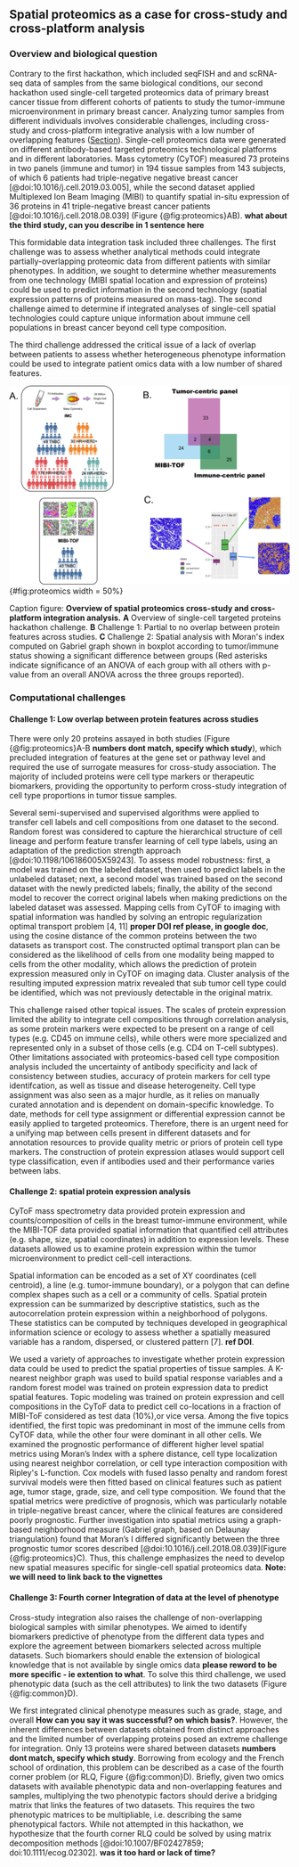## Spatial proteomics as a case for cross-study and cross-platform analysis

### Overview and biological question

Contrary to the first hackathon, which included seqFISH and and scRNA-seq data of samples from the same biological conditions, our second hackathon used single-cell targeted proteomics data of primary breast cancer tissue from different cohorts of patients to study the tumor-immune microenvironment in primary breast cancer. Analyzing tumor samples from different individuals involves considerable challenges, including cross-study and cross-platform integrative analysis with a low number of overlapping features ([Section](./40.common-challenges.md)). Single-cell proteomics data were generated on different antibody-based targeted proteomics technological platforms and in different laboratories. Mass cytometry (CyTOF) measured 73 proteins in two panels (immune and tumor) in 194 tissue samples from 143 subjects, of which 6 patients had triple-negative negative breast cancer [@doi:10.1016/j.cell.2019.03.005], while the second dataset applied Multiplexed Ion Beam Imaging (MIBI) to quantify spatial in-situ expression of 36 proteins in 41 triple-negative breast cancer patients [@doi:10.1016/j.cell.2018.08.039] (Figure {@fig:proteomics}AB). **what about the third study, can you describe in 1 sentence here**

<!-- Whilst this is a formidable data integration challenge, it reflects the bioinformatics analysis of clinical teams who wish to compare and investigate data collected on different measurement platforms and cohorts of cancer patients. -->
This formidable data integration task included three challenges. The first challenge was to assess whether analytical methods could integrate partially-overlapping proteomic data from different patients with similar phenotypes. In addition, we sought to determine whether measurements from one technology (MIBI spatial location and expression of proteins) could be used to predict information in the second technology (spatial expression patterns of proteins measured on mass-tag). The second challenge aimed to determine if integrated analyses of single-cell spatial technologies could capture unique information about immune cell populations in breast cancer beyond cell type composition. 
<!-- Could information about the spatial location of immune cell populations in breast cancer be discovered in integrated analyses of these datasets. -->
The third challenge addressed the critical issue of a lack of overlap between patients to assess whether heterogeneous phenotype information could be used to integrate patient omics data with a low number of shared features.

![](images/scProt_mockup.png){#fig:proteomics width = 50%}

Caption figure: **Overview of spatial proteomics cross-study and cross-platform integration analysis.** 
**A** Overview of single-cell targeted proteins hackathon challenge.
**B** Challenge 1: Partial to no overlap between protein features across studies.
**C** Challenge 2: Spatial analysis with Moran's index computed on Gabriel graph shown in boxplot according to tumor/immune status showing a significant difference between groups (Red asterisks indicate significance of an ANOVA of each group with all others with p-value from an overall ANOVA across the three groups reported).
<!--(using both dummy variables and protein expression measurements) differs significantly between groups. Boxplot of Moran’s index values on tumor/immune status with examples from Keren et al. [@doi:10.1016/j.cell.2018.08.039] corresponding to each tumor category. Red asterisks indicate significance of an ANOVA of each group with all others, and the p-value from an overall ANOVA across the three groups is reported. -->

### Computational challenges

#### Challenge 1: Low overlap between protein features across studies

There were only 20 proteins assayed in both studies (Figure {@fig:proteomics}A-B **numbers dont match, specify which study**), which precluded integration of features at the gene set or pathway level and required the use of surrogate measures for cross-study association. The majority of included proteins were cell type markers or therapeutic biomarkers, providing the opportunity to perform cross-study integration of cell type proportions in tumor tissue samples.

Several semi-supervised and supervised algorithms were applied to transfer cell labels and cell compositions from one dataset to the second. Random forest was considered to capture the hierarchical structure of cell lineage and perform feature transfer learning of cell type labels, using an adaptation of the prediction strength approach [@doi:10.1198/106186005X59243]. To assess model robustness: first, a model was trained on the labeled dataset, then used to predict labels in the unlabeled dataset; next, a second model was trained based on the second dataset with the newly predicted labels; finally, the ability of the second model to recover the correct original labels when making predictions on the labeled dataset was assessed. Mapping cells from CyTOF to imaging with spatial information was handled by solving an entropic regularization optimal transport problem [4, 11] **proper DOI ref please, in google doc**, using the cosine distance of the common proteins between the two datasets as transport cost. The constructed optimal transport plan can be considered as the likelihood of cells from one modality being mapped to cells from the other modality, which allows the prediction of protein expression measured only in CyTOF on imaging data. Cluster analysis of the resulting imputed expression matrix revealed that sub tumor cell type could be identified, which was not previously detectable in the original matrix.

This challenge raised other topical issues. The scales of protein expression limited the ability to integrate cell compositions through correlation analysis, as some protein markers were expected to be present on a range of cell types (e.g. CD45 on immune cells), while others were more specialized and represented only in a subset of those cells (e.g. CD4 on T-cell subtypes). Other limitations associated with proteomics-based cell type composition analysis included the uncertainty of antibody specificity and lack of consistency between studies, accuracy of protein markers for cell type identifcation, as well as tissue and disease heterogeneity. Cell type assignment was also seen as a major hurdle, as it relies on manually curated annotation and is dependent on domain-specific knowledge. To date, methods for cell type assignment or differential expression cannot be easily applied to targeted proteomics. Therefore, there is an urgent need for a unifying map between cells present in different datasets and for annotation resources to provide quality metric or priors of protein cell type markers. The construction of protein expression atlases would support cell type classification, even if antibodies used and their performance varies between labs.

<!--and potentially if this could be developed from  large scale consortiums IHC of proteins (Human Protein Atlas [5, 6]), although the antibodies used and their performances might vary between labs. -->

<!--Standards/QC/Normalization -->


#### Challenge 2: spatial protein expression analysis

CyToF mass spectrometry data provided protein expression and counts/composition of cells in the breast tumor-immune environment, while the MIBI-TOF data provided spatial information that quantified cell attributes (e.g. shape, size, spatial coordinates) in addition to expression levels. These datasets allowed us to examine protein expression within the tumor microenvironment to predict cell-cell interactions.

Spatial information can be encoded as a set of XY coordinates (cell centroid), a line (e.g. tumor-immune boundary), or a polygon that can define complex shapes such as a cell or a community of cells. Spatial protein expression can be summarized by descriptive statistics, such as the autocorrelation protein expression within a neighborhood of polygons. These statistics can be computed by techniques developed in geographical information science or ecology to assess whether a spatially measured variable has a random, dispersed, or clustered pattern [7]. **ref DOI**.

<!--The neighborhood of polygons can be defined with a Euclidean distance or sphere, by a number of bounded cells or other measures, many of which were developed in geographical information science or ecology and assess if a spatially measured variable has a random, dispersed or clustered pattern [7].
-->

We used a variety of approaches to investigate whether protein expression data could be used to predict the spatial properties of tissue samples. A K-nearest neighbor graph was used to build spatial response variables and a random forest model was trained on protein expression data to predict spatial features. Topic modeling was trained on protein expression and cell compositions in the CyToF data to predict cell co-locations in a fraction of MIBI-ToF considered as test data (10%),or vice versa. Among the five topics identified, the first topic was predominant in most of the immune cells from CyTOF data, while the other four were dominant in all other cells. We examined the prognostic performance of different higher level spatial metrics using Moran’s Index with a sphere distance, cell type localization using nearest neighbor correlation, or cell type interaction composition with Ripley's L-function. Cox models with fused lasso penalty and random forest survival models were then fitted based on clinical features such as patient age, tumor stage, grade, size, and cell type composition. We found that the spatial metrics were predictive of prognosis, which was particularly notable in triple-negative breast cancer, where the clinical features are considered poorly prognostic. Further investigation into spatial metrics using a graph-based neighborhood measure (Gabriel graph, based on Delaunay triangulation) found that Moran’s I differed significantly between the three prognostic tumor scores described [@doi:10.1016/j.cell.2018.08.039](Figure {@fig:proteomics}C). Thus, this challenge emphasizes the need to develop new spatial measures specific for single-cell spatial proteomics data. **Note: we will need to link back to the vignettes**

<!--
Note from KA: I had to cut back a lot, but understood very little of what was described originally.
Kris Sankaran examined the extent to which expression data could be used to predict spatial properties of tissue samples.
To build predictors, cells were first clustered (K = 20) on the basis of protein expression.
Sample-level expression summaries were defined as the proportions of cells belonging to each cluster.
To build the spatial response variables, a K-nearest neighbor graph was obtained from cell centroids (K = 5).
For each cell, the average distance to its 5 nearest neighbors was computed, reflecting its local density.
Further, the entropy of the cluster memberships across nearest neighbors was found, reflecting local heterogeneity.
To summarize samples’ cell ecosystems, cell-level statistics were averaged across each sample’s cells.
A random forest model trained from expression to spatial predictors achieved an average cross validation RMSEs of (tk ) for neighborhood size and entropy, respectively, relative to baselines of () obtainable by predicting the mean.
Dr. Pratheepa Jeganathan applied topic modelling and defined five topic trained on protein expression and cell compositions in the CyToF data were sufficient to predict cell co-locations, in 10% MIBI-ToF Test data.
Pratheepa Jeganathan (Stanford) applied a Bayesian modelling approach based on latent Dirichlet allocation (Blei, Latent dirichlet allocation Journal of machine Learning research 3.Jan (2003): 993-1022).
Topic modeling was used to identify the dominated topics and assign
spatial location of MIBI-TOF cells to the CyTOF data or vice-versa, based on the topic distribution in each cell (**Ref topic modelling?**).
Among the five topics identified, the first topic was dominated in most of the immune cells from CyTOF data and the other four dominated in all other cells.
Cells from MIBI-TOF were depicted in five clusters (link to vignette) and were consistently based on the observed and predicted marker expression, but these clusters were not identified with only observed marker expressions.
[ further details from Pratheepa available in pdf file in debrief folder]
Yingxin Lin (Sydney) examined the prognostic performance of different higher level spatial metrics.
She measured protein autocorrelation using Moran’s Index (I)  with a sphere distance, cell type localisation using nearest neighbour correlation, or cell type interaction composition, Ripley's L-function.
High-dimensional Cox models with fused lasso penalty and random forest survival models were fitted utilising different features, including clinical features such as tumour stage, tumour grade, age and tumour size, as well as features like cell type composition.
Evaluating by the c-index via cross-validation, the spatial metrics are found to be predictive, especially in triple negative breast cancer where clinical features such as grade are poorly prognostic.
Lauren Hsu (Harvard) also considered Moran’s I but used a graph-based neighborhood measure (Gabriel graph, based on Delaunay triangulation) instead of a sphere euclidean distance, and found that Moran’s I differed significantly between the three prognostic tumor scores described by Keren, et al. [@doi:10.1016/j.cell.2018.08.039](Figure {@fig:proteomics}C).
Need for development of spatial measure  - different in dimensions of RNA v proteins
-->

#### Challenge 3: Fourth corner Integration of data at the level of phenotype

Cross-study integration also raises the challenge of non-overlapping biological samples with similar phenotypes. We aimed to identify biomarkers predictive of phenotype from the different data types and explore the agreement between biomarkers selected across multiple datasets. Such biomarkers should enable the extension of biological knowledge that is not available by single omics data **please reword to be more specific - ie extention to what**. To solve this third challenge, we used phenotypic data (such as the cell attributes) to link the two datasets (Figure {@fig:common}D).

We first integrated clinical phenotype measures such as grade, stage, and overall **How can you say it was successful? on which basis?**. However, the inherent differences between datasets obtained from distinct approaches and the limited number of overlapping proteins posed an extreme challenge for integration. Only 13 proteins were shared between datasets **numbers dont match, specify which study**. Borrowing from ecology and the French school of ordination, this problem can be described as a case of the fourth corner problem (or RLQ, Figure {@fig:common}D). Briefly, given two omics datasets with available phenotypic data and non-overlapping features and samples, multiplying the two phenotypic factors should derive a bridging matrix that links the features of two datasets. This requires the two phenotypic matrices to be multipliable, i.e. describing the same phenotypical factors. While not attempted in this hackathon, we hypothesize that the fourth corner RLQ could be solved by using matrix decomposition methods [@doi:10.1007/BF02427859; doi:10.1111/ecog.02302]. **was it too hard or lack of time?**

<!--
The participants were successful at data integration using patient phenotype measures such as grade, stage and overall survival.
Breast cancer is highly heterogeneous, and multiple breast cancer molecular subtypes have been described [8, 9].
Both MIBI and Jackson data used different approaches to cell type annotation and had 13 proteins in common.
-->
<!-- Yingxin. MIBI, Jackson data.  13 proteins in common and both had used different approaches to cell type annotation, optimal transport.  KM curve Fig 1e?  
benchmarking datasets - Jackson. Assessment of biological relevance/success of methods -->

<!-- Borrowing from ecology and the French school of ordination, Chen Meng (Munich) described this problem as a case of the fourth corner problem (or RLQ).
Briefly, given two omics data where both rows (features) and columns (samples) are non overlapping, and phenotypical data available for each omics data, multiplying the two phenotypical factors will derive a bridging matrix that links the features of two omics data.
We should note that the two phenotypical matrices need to be multipliable, i.e. the phenotypical data should describe the same phenotypical factors over the samples in the corresponding dataset.
The Chessel fourth corner RLQ is a matrix decomposition method to solve the problem [@doi:10.1007/BF02427859; doi:10.1111/ecog.02302].
It decomposes the bridging matrix (phenotypical matrix) into components, each of which often represents a specific phenotypical pattern in the data.
The loading matrix of each of the omics data indicate how a feature is correlated with phenotypical factors.
-->
 

